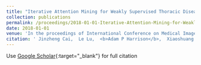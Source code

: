 ```yaml
---
title: "Iterative Attention Mining for Weakly Supervised Thoracic Disease Pattern Localization in Chest X-Rays"
collection: publications
permalink: /proceedings/2018-01-01-Iterative-Attention-Mining-for-Weakly-Supervised-Thoracic-Disease-Pattern-Localization-in-Chest-X-Rays
date: 2018-01-01
venue: 'In the proceedings of International Conference on Medical Image Computing and Computer-Assisted Intervention'
citation: ' Jinzheng Cai,  Le Lu,  <b>Adam P Harrison</b>,  Xiaoshuang Shi,  Pingjun Chen,  Lin Yang, &quot;Iterative Attention Mining for Weakly Supervised Thoracic Disease Pattern Localization in Chest X-Rays.&quot; In the proceedings of International Conference on Medical Image Computing and Computer-Assisted Intervention, 2018.'
---
```

Use [Google Scholar](https://scholar.google.com/scholar?q=Iterative+Attention+Mining+for+Weakly+Supervised+Thoracic+Disease+Pattern+Localization+in+Chest+X+Rays){:target="_blank"} for full citation